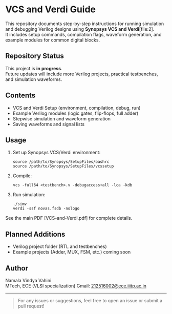 # VCS and Verdi Guide

This repository documents step-by-step instructions for running simulation and debugging Verilog designs using **Synopsys VCS and Verdi**[file:2].  
It includes setup commands, compilation flags, waveform generation, and example modules for common digital blocks.

## Repository Status

This project is **in progress**.  
Future updates will include more Verilog projects, practical testbenches, and simulation waveforms.

## Contents

- VCS and Verdi Setup (environment, compilation, debug, run)
- Example Verilog modules (logic gates, flip-flops, full adder)
- Stepwise simulation and waveform generation
- Saving waveforms and signal lists

## Usage

1. Set up Synopsys VCS/Verdi environment:
    ```
    source /path/to/Synopsys/SetupFiles/bashrc
    source /path/to/Synopsys/SetupFiles/vcssetup
    ```
2. Compile:
    ```
    vcs -full64 <testbench>.v -debugaccess+all -lca -kdb
    ```
3. Run simulation:
    ```
    ./simv
    verdi -ssf novas.fsdb -nologo
    ```

See the main PDF [VCS-and-Verdi.pdf] for complete details.

## Planned Additions

- Verilog project folder (RTL and testbenches)
- Example projects (Adder, MUX, FSM, etc.) coming soon

## Author

Namala Vindya Vahini  
MTech, ECE (VLSI specialization)
Gmail: 212516002@ece.iiitp.ac.in

---

> For any issues or suggestions, feel free to open an issue or submit a pull request!

